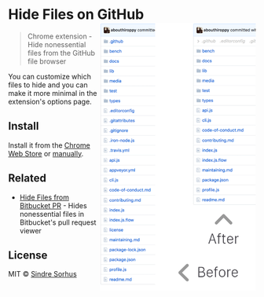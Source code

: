 # Hide Files on GitHub <img src="screenshot.png" width="318" align="right">

> Chrome extension - Hide nonessential files from the GitHub file browser

You can customize which files to hide and you can make it more minimal in the extension's options page.


## Install

Install it from the [Chrome Web Store](https://chrome.google.com/webstore/detail/hide-files-on-github/lpnakhpaodhdkleejaehlapdhbgjbddp) or [manually](http://superuser.com/a/247654/6877).


## Related

- [Hide Files from Bitbucket PR](https://github.com/Zhouzi/hide-files-from-bitbucket-pr) - Hides nonessential files in Bitbucket's pull request viewer


## License

MIT © [Sindre Sorhus](https://sindresorhus.com)

